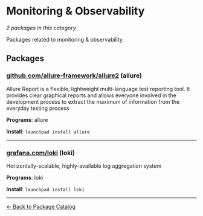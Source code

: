 # Monitoring & Observability

*2 packages in this category*

Packages related to monitoring & observability.

## Packages

### [github.com/allure-framework/allure2](../packages/github.com/allure-framework/allure2.md) (allure)

Allure Report is a flexible, lightweight multi-language test reporting tool. It provides clear graphical reports and allows everyone involved in the development process to extract the maximum of information from the everyday testing process

**Programs**: allure

**Install**: `launchpad install allure`

---

### [grafana.com/loki](../packages/grafana.com/loki/index.md) (loki)

Horizontally-scalable, highly-available log aggregation system

**Programs**: loki

**Install**: `launchpad install loki`

---

[← Back to Package Catalog](../package-catalog.md)
